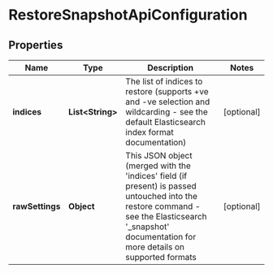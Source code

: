 # RestoreSnapshotApiConfiguration

## Properties
Name | Type | Description | Notes
------------ | ------------- | ------------- | -------------
**indices** | **List&lt;String&gt;** | The list of indices to restore (supports +ve and -ve selection and wildcarding - see the default Elasticsearch index format documentation) |  [optional]
**rawSettings** | **Object** | This JSON object (merged with the &#x27;indices&#x27; field (if present) is passed untouched into the restore command - see the Elasticsearch &#x27;_snapshot&#x27; documentation for more details on supported formats |  [optional]
